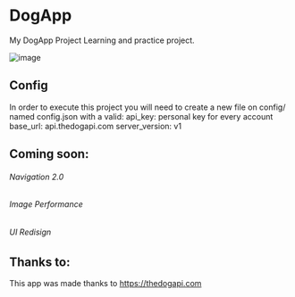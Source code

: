 # DogApp

My DogApp Project 
Learning and practice project.

![image](https://user-images.githubusercontent.com/77739772/156939902-670aa85f-2f47-462e-b879-65d01e879ee0.png)

## Config

In order to execute this project you will need to create a new file on config/ named config.json with a valid:
api_key: personal key for every account
base_url: api.thedogapi.com
server_version: v1

## Coming soon:

###### Navigation 2.0
###### Image Performance
###### UI Redisign 

## Thanks to:

This app was made thanks to https://thedogapi.com